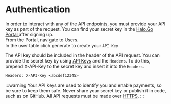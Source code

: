 # Authentication

In order to interact with any of the API endpoints, you must provide your API key as part of the request. You can find your secret key in the [Halo.Go Portal ](https://go.merchantportal.prod.haloplus.io/auth/login)after signing up.\
From the  Portal, navigate to Users. \
In the user table click generate to create  your `API Key`&#x20;

The API key should be included in the header of the API request. You can provide the secret key by using [API Keys](https://swagger.io/docs/specification/authentication/api-keys/) and the `Headers`. To do this, prepend X-API-Key to the secret key and insert it into the `Headers.`

```
Headers: X-API-Key <abcdef12345>
```

:::warning
Your API keys are used to identify you and enable payments, so be sure to keep them safe. Never share your secret key or publish it in code, such as on GitHub. All API requests must be made over [HTTPS](http://en.wikipedia.org/wiki/HTTP_Secure).
:::



